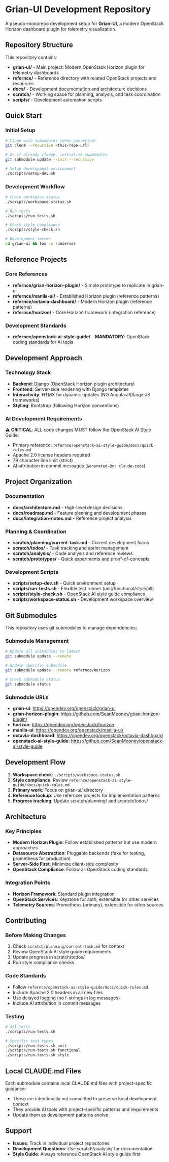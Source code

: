 # Grian-UI Development Repository

A pseudo-monorepo development setup for **Grian-UI**, a modern OpenStack Horizon dashboard plugin for telemetry visualization.

## Repository Structure

This repository contains:

- **grian-ui/** - Main project: Modern OpenStack Horizon plugin for telemetry dashboards
- **refernce/** - Reference directory with related OpenStack projects and resources
- **docs/** - Development documentation and architecture decisions
- **scratch/** - Working space for planning, analysis, and task coordination
- **scripts/** - Development automation scripts

## Quick Start

### Initial Setup
```bash
# Clone with submodules (when converted)
git clone --recursive <this-repo-url>

# Or if already cloned, initialize submodules
git submodule update --init --recursive

# Setup development environment
./scripts/setup-dev.sh
```

### Development Workflow
```bash
# Check workspace status
./scripts/workspace-status.sh

# Run tests
./scripts/run-tests.sh

# Check style compliance
./scripts/style-check.sh

# Development server
cd grian-ui && tox -e runserver
```

## Reference Projects

### Core References
- **refernce/grian-horizon-plugin/** - Simple prototype to replicate in grian-ui
- **refernce/manila-ui/** - Established Horizon plugin (reference patterns)
- **refernce/octavia-dashboard/** - Modern Horizon plugin (reference patterns)
- **refernce/horizon/** - Core Horizon framework (integration reference)

### Development Standards
- **refernce/openstack-ai-style-guide/** - **MANDATORY**: OpenStack coding standards for AI tools

## Development Approach

### Technology Stack
- **Backend**: Django (OpenStack Horizon plugin architecture)
- **Frontend**: Server-side rendering with Django templates
- **Interactivity**: HTMX for dynamic updates (NO AngularJS/large JS frameworks)
- **Styling**: Bootstrap (following Horizon conventions)

### AI Development Requirements
⚠️ **CRITICAL**: ALL code changes MUST follow the OpenStack AI Style Guide:
- Primary reference: `refernce/openstack-ai-style-guide/docs/quick-rules.md`
- Apache 2.0 license headers required
- 79 character line limit (strict)
- AI attribution in commit messages (`Generated-By: claude-code`)

## Project Organization

### Documentation
- **docs/architecture.md** - High-level design decisions
- **docs/roadmap.md** - Feature planning and development phases
- **docs/integration-notes.md** - Reference project analysis

### Planning & Coordination
- **scratch/planning/current-task.md** - Current development focus
- **scratch/todos/** - Task tracking and sprint management
- **scratch/analysis/** - Code analysis and reference reviews
- **scratch/prototypes/** - Quick experiments and proof-of-concepts

### Development Scripts
- **scripts/setup-dev.sh** - Quick environment setup
- **scripts/run-tests.sh** - Flexible test runner (unit/functional/style/all)
- **scripts/style-check.sh** - OpenStack AI style guide compliance
- **scripts/workspace-status.sh** - Development workspace overview

## Git Submodules

This repository uses git submodules to manage dependencies:

### Submodule Management
```bash
# Update all submodules to latest
git submodule update --remote

# Update specific submodule
git submodule update --remote refernce/horizon

# Check submodule status
git submodule status
```

### Submodule URLs
- **grian-ui**: https://opendev.org/openstack/grian-ui
- **grian-horizon-plugin**: https://github.com/SeanMooney/grian-horizon-plugin/
- **horizon**: https://opendev.org/openstack/horizon
- **manila-ui**: https://opendev.org/openstack/manila-ui/
- **octavia-dashboard**: https://opendev.org/openstack/octavia-dashboard
- **openstack-ai-style-guide**: https://github.com/SeanMooney/openstack-ai-style-guide

## Development Flow

1. **Workspace check**: `./scripts/workspace-status.sh`
2. **Style compliance**: Review `refernce/openstack-ai-style-guide/docs/quick-rules.md`
3. **Primary work**: Focus on grian-ui/ directory
4. **Reference lookup**: Use refernce/ projects for implementation patterns
5. **Progress tracking**: Update scratch/planning/ and scratch/todos/

## Architecture

### Key Principles
- **Modern Horizon Plugin**: Follow established patterns but use modern approaches
- **Datasource Abstraction**: Pluggable backends (fake for testing, prometheus for production)
- **Server-Side First**: Minimize client-side complexity
- **OpenStack Compliance**: Follow all OpenStack coding standards

### Integration Points
- **Horizon Framework**: Standard plugin integration
- **OpenStack Services**: Keystone for auth, extensible for other services
- **Telemetry Sources**: Prometheus (primary), extensible for other sources

## Contributing

### Before Making Changes
1. Check `scratch/planning/current-task.md` for context
2. Review OpenStack AI style guide requirements
3. Update progress in scratch/todos/
4. Run style compliance checks

### Code Standards
- Follow `refernce/openstack-ai-style-guide/docs/quick-rules.md`
- Include Apache 2.0 headers in all new files
- Use delayed logging (no f-strings in log messages)
- Include AI attribution in commit messages

### Testing
```bash
# All tests
./scripts/run-tests.sh

# Specific test types
./scripts/run-tests.sh unit
./scripts/run-tests.sh functional
./scripts/run-tests.sh style
```

## Local CLAUDE.md Files

Each submodule contains local CLAUDE.md files with project-specific guidance:
- These are intentionally not committed to preserve local development context
- They provide AI tools with project-specific patterns and requirements
- Update them as development patterns evolve

## Support

- **Issues**: Track in individual project repositories
- **Development Questions**: Use scratch/analysis/ for documentation
- **Style Guide**: Always reference OpenStack AI style guide first
